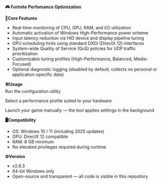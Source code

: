 **🎮 Fortnite Perfomance Optimization**

**🌟Core Features**  
- Real-time monitoring of CPU, GPU, RAM, and I/O utilization  
- Automatic activation of Windows High-Performance power scheme  
- Input latency reduction via HID device and display pipeline tuning  
- GPU scheduling hints using standard DXGI (DirectX 12) interfaces  
- System-wide Quality of Service (QoS) policies for UDP traffic prioritization  
- Customizable tuning profiles (High-Performance, Balanced, Media-Focused)  
- Optional diagnostic logging (disabled by default; collects no personal or application-specific data)  

**🛠️Usage**  
Run the configuration utility 

Select a performance profile suited to your hardware 

Launch your game manually — the tool applies settings in the background

**🖥️Compatibility**  
- OS: Windows 10 / 11 (including 2025 updates)  
- GPU: DirectX 12 compatible  
- RAM: 8 GB minimum  
- No elevated privileges required during runtime

**⚙️Version**

- v2.6.3
- 64-bit Windows only
- Open-source and transparent — all code is visible in this repository
